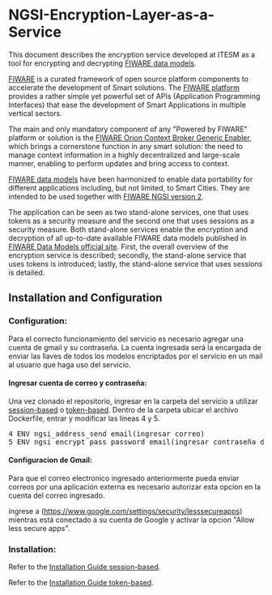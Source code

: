 # NGSI-Encryption-Layer-as-a-Service

This document describes the encryption service developed at ITESM as a tool for encrypting and decrypting [FIWARE data models](https://www.fiware.org/developers/data-models/). 

[FIWARE](https://www.fiware.org/) is a curated framework of open source platform components to accelerate the development of Smart solutions. The [FIWARE platform](https://www.fiware.org/developers/catalogue/) provides a rather simple yet powerful set of APIs (Application Programming Interfaces) that ease the development of Smart Applications in multiple vertical sectors. 

The main and only mandatory component of any "Powered by FIWARE" platform or solution is the [FIWARE Orion Context Broker Generic Enabler](https://fiware-orion.readthedocs.io/en/master/), which brings a cornerstone function in any smart solution: the need to manage context information in a highly decentralized and large-scale manner, enabling to perform updates and bring access to context.

[FIWARE data models](https://www.fiware.org/developers/data-models/) have been harmonized to enable data portability for different applications including, but not limited, to Smart Cities. They are intended to be used together with [FIWARE NGSI version 2](https://www.fiware.org/2016/06/08/fiware-ngsi-version-2-release-candidate/).

The application can be seen as two stand-alone services, one that uses tokens as a security measure and the second one that uses sessions as a security measure. Both stand-alone services enable the encryption and decryption of all up-to-date available FIWARE data models published in [FIWARE Data Models official site](https://www.fiware.org/developers/data-models/). 
First, the overall overview of the encryption service is described; secondly, the stand-alone service that uses tokens is introduced; lastly, the stand-alone service that uses sessions is detailed.

## Installation and Configuration
### Configuration:
Para el correcto funcionamiento del servicio es necesario agregar una cuenta de gmail y su contraseña. La cuenta ingresada será la encargada de enviar las llaves de todos los modelos encriptados por el servicio en un mail al usuario que haga uso del servicio.

#### Ingresar cuenta de correo y contraseña: 
Una vez clonado el repositorio, ingresar en la carpeta del servicio a utilizar [session-based](https://github.com/ITESM-FIWARE/NGSI-Encryption-as-a-Service/tree/master/session-based) o [token-based](https://github.com/ITESM-FIWARE/NGSI-Encryption-as-a-Service/tree/master/token-based). Dentro de la carpeta ubicar el archivo Dockerfile, entrar y modificar las líneas 4 y 5.

<pre>
4 ENV ngsi_address_send email(ingresar correo)
5 ENV ngsi_encrypt_pass password_email(ingresar contraseña del correo)
</pre>

#### Configuracion de Gmail:
Para que el correo electronico ingresado anteriormente pueda enviar correos por una aplicación externa es necesario autorizar esta opcion en la cuenta del correo ingresado.

ingrese a (https://www.google.com/settings/security/lesssecureapps) mientras está conectado a su cuenta de Google y activar la opcion "Allow less secure apps". 


### Installation:
Refer to the [Installation Guide session-based](https://github.com/ITESM-FIWARE/NGSI-Encryption-Layer-as-a-Service#encryption-service-with-sessions).

Refer to the [Installation Guide token-based](https://github.com/ITESM-FIWARE/NGSI-Encryption-Layer-as-a-Service#encryption-service-with-tokens).
